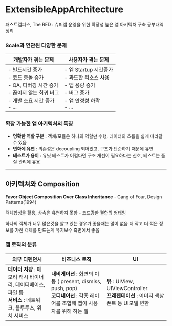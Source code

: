# ExtensibleAppArchitecture
패스트캠퍼스, The RED : 슈퍼앱 운영을 위한 확장성 높은 앱 아키텍처 구축 공부내역 정리

### Scale과 연관된 다양한 문제

| **개발자가 겪는 문제**                                       | 사용자가 겪는 문제                                           |
| ------------------------------------------------------------ | ------------------------------------------------------------ |
| - 빌드시간 증가<br />- 코드 충돌 증가<br />- QA, 디버깅 시간 증가<br />- 끊이지 않는 회귀 버그<br />- 개발 소요 시간 증가<br />- ... | - 엡 Startup 시간증가<br />- 과도한 리소스 사용<br />- 앱 용량 증가<br />- 버그 증가<br />- 앱 안정성 하락<br />- ... |

### 확장 가능한 앱 아키텍처의 특징

- **명확한 역할 구분** : 객체/모듈은 하나의 역할만 수행, 데이터의 흐름을 쉽게 따라갈 수 있음
- **변화에 유연** : 의존성은 decoupling 되어있고, 구조가 단순하기 때문에 유연
- **테스트가 용이** : 유닛 테스트가 어렵다면 구조 개선이 필요하다는 신호, 테스트는 품질 관리에 유용

------

## 아키텍쳐와 Composition

**Favor Object Composition Over Class Inheritance** - Gang of Four, Design Patterns(1994)

객체합성을 활용, 상속은 유연하지 못함 - 코드강한 결합의 형태임

하나의 객체가 너무 많은것을 알고 있는 경우가 좋을때는 많이 없음
더 작고 더 적은 정보를 가진 객체를 만드는게 유지보수 측면에서 좋음

### **앱** **로직의** 분류

| 외부 디펜던시                                                | 비즈니스 로직                                                | UI                                                           |
| ------------------------------------------------------------ | ------------------------------------------------------------ | ------------------------------------------------------------ |
| **데이터 저장** : 메모리 캐시 바이너리, 데이터베이스, 파일 등<br />**서비스** : 네트워크, 블루투스, 위치 서비스 | **내비게이션** : 화면의 이동 ( present, dismiss, push, pop) <br />**코디네이션** : 각종 레이어를 조합해 앱이 사용자를 위해 하는 일 | **뷰** : UIView, UIViewController<br />**프레젠테이션** : 이미지 색상 폰트 등 UI모델 변환 |

